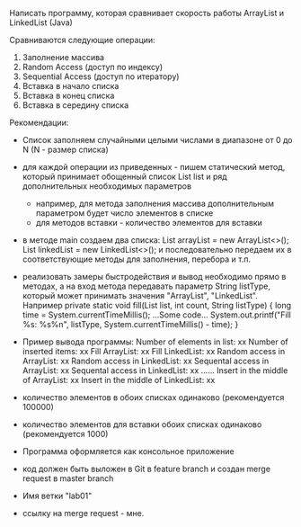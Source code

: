 Написать программу, которая сравнивает скорость работы ArrayList и LinkedList (Java)
 
Сравниваются следующие операции:
1. Заполнение массива
2. Random Access (доступ по индексу)
3. Sequential Access (доступ по итератору)
4. Вставка в начало списка
5. Вставка в конец списка
6. Вставка в середину списка
 
Рекомендации:
- Список заполняем случайными целыми числами в диапазоне от 0 до N (N - размер списка)
- для каждой операции из приведенных - пишем статический метод, 
  который принимает обощенный список List<Integer> list и ряд дополнительных необходимых параметров
    - например, для метода заполнения массива дополнительным параметром будет число элементов в списке
    - для методов вставки - количество элементов для вставки
- в методе main создаем два списка:
        List<Integer> arrayList = new ArrayList<>();
        List<Integer> linkedList = new LinkedList<>(); 
  и последовательно передаем их в соответствующие методы для заполнения, перебора и т.п.
- реализовать замеры быстродействия и вывод необходимо прямо в методах, а на вход метода передавать параметр 
  String listType, который может принимать значения "ArrayList", "LinkedList". Например
    private static void fill(List<Integer> list, int count, String listType) {
        long time = System.currentTimeMillis();
        ...Some code...
        System.out.printf("Fill %s: %s%n", listType, System.currentTimeMillis() - time);
    }
 
- Пример вывода программы:
        Number of elements in list: xx
        Number of inserted items: xx
        Fill ArrayList: xx
        Fill LinkedList: xx
        Random access in ArrayList: xx
        Random access in LinkedList: xx
        Sequental access in ArrayList: xx
        Sequental access in LinkedList: xx
        ......
        Insert in the middle of ArrayList: xx
        Insert in the middle of LinkedList: xx
 
- количество элементов в обоих списках одинаково (рекомендуется 100000)
- количество элементов для вставки обоих списках одинаково (рекомендуется 1000)
- Программа оформляется как консольное приложение 
- код должен быть выложен в Git в feature branch и создан merge request в master branch
- Имя ветки "lab01"
- ссылку на merge request - мне.